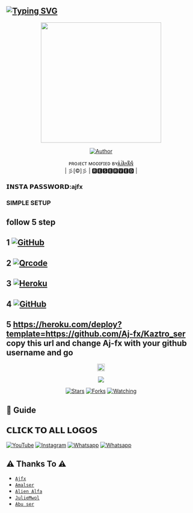 ## [![Typing SVG](https://readme-typing-svg.herokuapp.com?font=Lemon+milk&color=F7000&lines=Welcome+to+Kaztroser+v2+WA+Bot+repo;Created+by+Aj+fx;This+is+a+userbot+privet+and+public+bot;With+more+features)](https://git.io/typing-svg)
 
  <p align="center">
<span class="avatar"><img height='320' src="https://i.imgur.com/3Aiq6WO.jpeg"> </a></span> 
</p>
  <p align="center">
<a href="https://github.com/aj-fx"><img title="Author" src="https://img.shields.io/badge/Author-𝗔𝗝𝗙𝗫-Ajfxv1/Ajfx?color=blue&style=for-the-badge&logo=whatsapp"></a>
</p>
<p align="center">
ᴘʀᴏᴊᴇᴄᴛ ᴍᴏᴅɪғɪᴇᴅ ʙʏ<a href="https://github.com/cyberchekuthan">ᴀͥᴊͭᴀᷤʏᴀͫɴͤ</a>
    <br>
       | 彡[©]彡 |
       🆁🅴🆂🅴🆁🆅🅴🅳 |
    <br> 
</p>

### 𝗜𝗡𝗦𝗧𝗔 𝗣𝗔𝗦𝗦𝗪𝗢𝗥𝗗:ajfx

### SIMPLE SETUP

## follow 5 step
## 1 <a href="https://github.com/signup/" target="_blank"><img src="https://img.shields.io/badge/GitHub............-%231877F2.svg?&style=flat-square&logo=GitHub&logoColor=white" alt="GitHub"></a> 

## 2 <a href="https://replit.com/@Aj-fx/KAZTROSER-QR?v=1" target="_blank"><img src="https://img.shields.io/badge/Kaztroser-Qrcode-%808080.svg?&style=flat-square&logo=Qr&logoColor=white" alt="Qrcode"></a>

## 3 <a href="https://signup.heroku.com" target="_blank"><img src="https://img.shields.io/badge/Heroku...........-%23E4405F.svg?&style=flat-square&logo=Heroku&logoColor=white" alt="Heroku"></a>

## 4 <a href="https://github.com/Aj-fx/Kaztro_ser/fork" target="_blank"><img src="https://img.shields.io/badge/Fork-Kaztro_ser...-%808080.svg?&style=flat-square&logo=GitHub &logoColor=white" alt="GitHub"></a>

## 5 https://heroku.com/deploy?template=https://github.com/Aj-fx/Kaztro_ser  copy this url and change Aj-fx with your github username and go<br>

  <p align="center">
  <a href="httsp://github.com/Aj-fx/Kaztro_ser">
   <p align="center">
<a href="https://github.com/Aj-fx/Kaztro_ser/blob/master/plugins/README.md"><span class="avatar"><img height='20' src="https://komarev.com/ghpvc/?username=Aj-fx&label=Profile%20views&color=ff69b4&label=Profile+Views&style=plastic" alt="Error"> </a></span>
<a href="https://github.com/Aj-fx/followers">
  <p align="center">
<img src="https://img.shields.io/github/repo-size/Aj-fx/Kaztro_ser?color=green&label=Repo%20total%20size&style=plastic">
<p align="center">
<a href="https://github.com/Aj-fx/followers"
<img title="Followers" src="https://img.shields.io/github/followers/Aj-fx?color=blue&style=flat-square"></a>
<a href="https://github.com/Aj-fx/Kaztro_ser/stargazers/"><img title="Stars" src="https://img.shields.io/github/stars/Aj-fx/Kaztro_ser?color=blue&style=flat-square"></a>
<a href="https://github.com/Aj-fx/Kaztro_ser/network/members"><img title="Forks" src="https://img.shields.io/github/forks/Aj-fx/Kaztro_ser?color=blue&style=flat-square"></a>
<a href="https://github.com/Aj-fx/Kaztro_ser/watchers"><img title="Watching" src="https://img.shields.io/github/watchers/Aj-fx/Kaztro_ser?label=Watchers&color=blue&style=flat-square"></a>
</p>

## 📢 Guide

## 𝗖𝗟𝗜𝗖𝗞 𝗧𝗢 𝗔𝗟𝗟 𝗟𝗢𝗚𝗢𝗦

<a href="https://youtu.be/AGk2F4uORtc/" target="_blank"><img src="https://img.shields.io/badge/YouTube-%231877F2.svg?&style=flat-square&logo=YouTube&logoColor=white" alt="YouTube"></a>
<a href="https://instagram.com/_aj_fx._?utm_medium=copy_link" target="_blank"><img src="https://img.shields.io/badge/Instagram-%23E4405F.svg?&style=flat-square&logo=instagram&logoColor=white" alt="Instagram"></a>
<a href="https://wa.me/918281440156" target="_blank"><img src="https://img.shields.io/badge/whatsapp-%808080.svg?&style=flat-square&logo=Whatsapp&logoColor=white" alt="Whatsapp"></a>
<a href="https://chat.whatsapp.com/EdukdzFc6suJNCs62aJB3f" target="_blank"><img src="https://img.shields.io/badge/kaztroser bot group-%808080.svg?&style=flat-square&logo=Whatsapp&logoColor=white" alt="Whatsapp"></a>

## ⚠️ Thanks To ⚠️
* [`Ajfx`](https://github.com/Aj-fx)
* [`Amalser`](https://github.com/Amal-ser)
* [`Alien Alfa`](https://github.com/Alien-Alfa)
* [`JulieMwol`](https://github.com/farhan-dqz-Julie)
* [`Abu ser`](https://github.com/Afx-abu)
